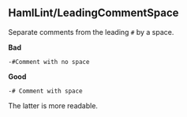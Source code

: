 ## HamlLint/LeadingCommentSpace

Separate comments from the leading `#` by a space.

**Bad**
```haml
-#Comment with no space
```

**Good**
```haml
-# Comment with space
```

The latter is more readable.